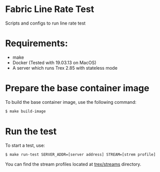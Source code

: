 <!--
SPDX-FileCopyrightText: Copyright 2020-present Open Networking Foundation.
SPDX-License-Identifier: Apache-2.0
-->
Fabric Line Rate Test
====

Scripts and configs to run line rate test

# Requirements:

 - make
 - Docker (Tested with 19.03.13 on MacOS)
 - A server which runs Trex 2.85 with stateless mode

# Prepare the base container image

To build the base container image, use the following command:

```bash
$ make build-image
```

# Run the test

To start a test, use:

```bash
$ make run-test SERVER_ADDR=[server address] STREAM=[strem profile]
```

You can find the stream profiles located at [trex/streams](trex/streams) directory.

